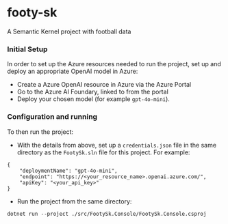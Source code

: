 # footy-sk
A Semantic Kernel project with football data

### Initial Setup

In order to set up the Azure resources needed to run the project, set up and deploy an appropriate OpenAI model in Azure:

* Create a Azure OpenAI resource in Azure via the Azure Portal
* Go to the Azure AI Foundary, linked to from the portal
* Deploy your chosen model (for example `gpt-4o-mini`).

### Configuration and running

To then run the project:

* With the details from above, set up a `credentials.json` file in the same directory as the `FootySk.sln` file for this project.  For example:
```
{
    "deploymentName": "gpt-4o-mini",
    "endpoint": "https://<your_resource_name>.openai.azure.com/",
    "apiKey": "<your_api_key>"
}
```
* Run the project from the same directory:
```
dotnet run --project ./src/FootySk.Console/FootySk.Console.csproj
```